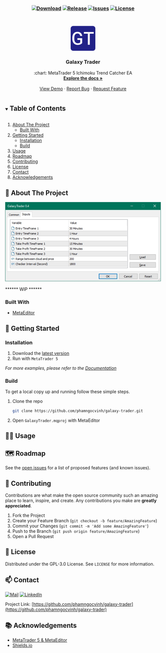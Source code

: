 <h3 align="center">

[![Download][download-shield]][download-url]
[![Release][release-shield]][release-url]
[![Issues][issues-shield]][issues-url]
[![License][license-shield]][license-url]
</h3>

<!-- PROJECT LOGO -->
<br />
<p align="center">
  <a href="https://github.com/phamngocvinh/galaxy-trader">
    <img src="images/icon-192x192.png" alt="Logo" width="80" height="80">
  </a>

  <h3 align="center">Galaxy Trader</h3>

  <p align="center">
    :chart: MetaTrader 5 Ichimoku Trend Catcher EA
    <br />
    <a href="https://github.com/phamngocvinh/galaxy-trader"><strong>Explore the docs »</strong></a>
    <br />
    <br />
    <a href="https://github.com/phamngocvinh/galaxy-trader">View Demo</a>
    ·
    <a href="https://github.com/phamngocvinh/galaxy-trader/issues">Report Bug</a>
    ·
    <a href="https://github.com/phamngocvinh/galaxy-trader/issues">Request Feature</a>
  </p>
</p>

<!-- TABLE OF CONTENTS -->
<details open="open">
  <summary><h2 style="display: inline-block">Table of Contents</h2></summary>
  <ol>
    <li>
      <a href="#about-the-project">About The Project</a>
      <ul>
        <li><a href="#built-with">Built With</a></li>
      </ul>
    </li>
    <li>
      <a href="#getting-started">Getting Started</a>
      <ul>
        <li><a href="#installation">Installation</a></li>
        <li><a href="#build">Build</a></li>
      </ul>
    </li>
    <li><a href="#usage">Usage</a></li>
    <li><a href="#roadmap">Roadmap</a></li>
    <li><a href="#contributing">Contributing</a></li>
    <li><a href="#license">License</a></li>
    <li><a href="#contact">Contact</a></li>
    <li><a href="#acknowledgements">Acknowledgements</a></li>
  </ol>
</details>

<!-- ABOUT THE PROJECT -->
## :stars: About The Project

[![Product Name Screen Shot][product-screenshot]](https://example.com)

****** WIP ******

### Built With

* [MetaEditor](https://www.metatrader5.com/en/automated-trading/metaeditor)

<!-- GETTING STARTED -->
## :beginner: Getting Started

<!-- Installation -->
### Installation

1. Download the [latest version](https://github.com/phamngocvinh/galaxy-trader/releases/latest)
2. Run with `MetaTrader 5`

_For more examples, please refer to the [Documentation](https://github.com/phamngocvinh/galaxy-trader/wiki)_

<!-- Build -->
### Build

To get a local copy up and running follow these simple steps.

1. Clone the repo
   ```sh
   git clone https://github.com/phamngocvinh/galaxy-trader.git
   ```
2. Open `GalaxyTrader.mqproj` with MetaEditor

<!-- Usage -->
## :man_teacher: Usage

<!-- ROADMAP -->
## :world_map: Roadmap

See the [open issues](https://github.com/phamngocvinh/galaxy-trader/issues) for a list of proposed features (and known issues).

<!-- CONTRIBUTING -->
## :rocket: Contributing

Contributions are what make the open source community such an amazing place to learn, inspire, and create. Any contributions you make are **greatly appreciated**.

1. Fork the Project
2. Create your Feature Branch (`git checkout -b feature/AmazingFeature`)
3. Commit your Changes (`git commit -m 'Add some AmazingFeature'`)
4. Push to the Branch (`git push origin feature/AmazingFeature`)
5. Open a Pull Request

<!-- LICENSE -->
## :closed_book: License

Distributed under the GPL-3.0 License. See `LICENSE` for more information.

<!-- CONTACT -->
## :mailbox: Contact

[![Mail][mail-shield]][mail-url]
[![LinkedIn][linkedin-shield]][linkedin-url]

Project Link: [https://github.com/phamngocvinh/galaxy-trader](https://github.com/phamngocvinh/galaxy-trader)

<!-- ACKNOWLEDGEMENTS -->
## :books: Acknowledgements

* [MetaTrader 5 & MetaEditor](https://www.metatrader5.com)
* [Shields.io](https://shields.io)

<!-- MARKDOWN LINKS & IMAGES -->
<!-- https://www.markdownguide.org/basic-syntax/#reference-style-links -->
[download-shield]: https://img.shields.io/github/downloads/phamngocvinh/galaxy-trader/total?color=green&style=for-the-badge
[download-url]: https://github.com/phamngocvinh/galaxy-trader/releases/latest
[release-shield]: https://img.shields.io/github/v/release/phamngocvinh/galaxy-trader?style=for-the-badge
[release-url]: https://github.com/phamngocvinh/galaxy-trader/releases/latest
[issues-shield]: https://img.shields.io/github/issues/phamngocvinh/galaxy-trader?style=for-the-badge
[issues-url]: https://github.com/phamngocvinh/galaxy-trader/issues
[license-shield]: https://img.shields.io/github/license/phamngocvinh/galaxy-trader?style=for-the-badge
[license-url]: https://github.com/phamngocvinh/galaxy-trader/blob/master/LICENSE
[linkedin-shield]: https://img.shields.io/badge/linkedin-blue?style=for-the-badge&logo=linkedin
[linkedin-url]: https://www.linkedin.com/in/phamngocvinh932
[mail-shield]: https://img.shields.io/badge/Gmail-white?style=for-the-badge&logo=gmail
[mail-url]: mailto:phamngocvinh@live.com
[product-screenshot]: images/screenshot.jpg
